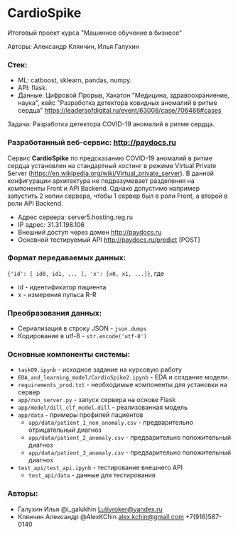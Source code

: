 # CardioSpike
Итоговый проект курса "Машинное обучение в бизнесе"

Авторы: Александр Клянчин, Илья Галухин
### Стек:

- ML: catboost, sklearn, pandas, numpy. 
- API: flask. 
- Данные: Цифровой Прорыв, Хакатон "Медицина, здравоохраниение, наука", кейс "Разработка детектора ковидных аномалий в ритме сердца" https://leadersofdigital.ru/event/63008/case/706486#cases

Задача: Разработка детектора COVID-19 аномалий в ритме сердца.

### Разработанный веб-сервис: http://paydocs.ru

Сервис **CardioSpike** по предсказанию COVID-19 аномалий в ритме сердца установлен на стандартный хостинг в
режиме Virtual Private Server (https://en.wikipedia.org/wiki/Virtual_private_server).
В данной конфигурации архитектура не подразумевает разделения на компоненты Front и API Backend.
Однако допустимо например запустить 2 копии сервера, чтобы 1 сервер был в роли Front,
а второй в роли API Backend.

- Адрес сервера: server5.hosting.reg.ru
- IP адрес: 31.31.198.106
- Внешний доступ через домен http://paydocs.ru
- Основной тестируемый API http://paydocs.ru/predict [POST]

### Формат передаваемых данных:
``{'id': [ id0, id1, ... ], 'x': [x0, x1, ...]}``, где
- id - идентификатор пациента
- x - измерения пульса R-R

### Преобразования данных:
- Сериализация в строку JSON - ``json.dumps``
- Кодирование в utf-8 - ``str.encode('utf-8')``

### Основные компоненты системы:
- ``task09.ipynb`` - исходное задание на курсовую работу
- ``EDA_and_learning_model/CardioSpike2.ipynb`` - EDA и создание модели.
- ``requirements_prod.txt`` - необходимые компоненты для установки на сервер 
- ``app/run_server.py`` - запуск сервера на основе Flask
- ``app/model/dill_clf_model.dill`` - реализованная модель
- ``app/data`` - примеры профилей пациентов
  - ``app/data/patient_1_non_anomaly.csv`` - предварительно отрицательный диагноз
  - ``app/data/patient_2_anomaly.csv`` - предварительно положительный диагноз
  - ``app/data/patient_3_anomaly.csv`` - предварительно положительный диагноз
- ``test_api/test_api.ipynb`` - тестирование внешнего API
  - ``test_api/data`` - данные для тестирования

### Авторы: 
- Галухин Илья @i_galukhin Lutiyroker@yandex.ru
- Клянчин Александр @AlexKChin alex.kchin@gmail.com +7(916)587-0140
